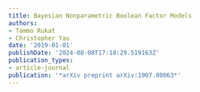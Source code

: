 ```yaml
---
title: Bayesian Nonparametric Boolean Factor Models
authors:
- Tammo Rukat
- Christopher Yau
date: '2019-01-01'
publishDate: '2024-08-08T17:18:29.519163Z'
publication_types:
- article-journal
publication: '*arXiv preprint arXiv:1907.00063*'
---
```

